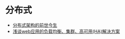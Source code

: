 #   分布式

-   [分布式架构的前世今生](https://mp.weixin.qq.com/s?__biz=MzU3MTE2NzExMA==&mid=2247484383&idx=1&sn=a8b9e6a941d1498f224e6c55fb7e0a4c)
-   [浅谈web应用的负载均衡、集群、高可用(HA)解决方案](http://aokunsang.iteye.com/blog/2053719)